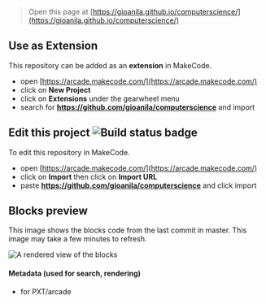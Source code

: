  


> Open this page at [https://gioanila.github.io/computerscience/](https://gioanila.github.io/computerscience/)

## Use as Extension

This repository can be added as an **extension** in MakeCode.

* open [https://arcade.makecode.com/](https://arcade.makecode.com/)
* click on **New Project**
* click on **Extensions** under the gearwheel menu
* search for **https://github.com/gioanila/computerscience** and import

## Edit this project ![Build status badge](https://github.com/gioanila/computerscience/workflows/MakeCode/badge.svg)

To edit this repository in MakeCode.

* open [https://arcade.makecode.com/](https://arcade.makecode.com/)
* click on **Import** then click on **Import URL**
* paste **https://github.com/gioanila/computerscience** and click import

## Blocks preview

This image shows the blocks code from the last commit in master.
This image may take a few minutes to refresh.

![A rendered view of the blocks](https://github.com/gioanila/computerscience/raw/master/.github/makecode/blocks.png)

#### Metadata (used for search, rendering)

* for PXT/arcade
<script src="https://makecode.com/gh-pages-embed.js"></script><script>makeCodeRender("{{ site.makecode.home_url }}", "{{ site.github.owner_name }}/{{ site.github.repository_name }}");</script>
